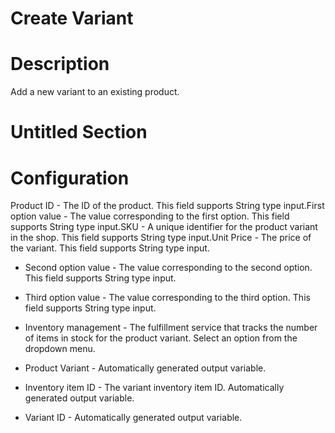 ﻿# Create Variant

# Description

Add a new variant to an existing product.

# Untitled Section

# Configuration

Product ID - The ID of the product. This field supports String
            type input.First option value - The value corresponding to the first option. This field
            supports String type input.SKU - A unique identifier for the product variant in the shop. This field
            supports String type input.Unit Price - The price of the variant. This field supports
              String type input.







* Second option value - The value corresponding to the second option. This field supports String type input.
* Third option value - The value corresponding to the third option. This field supports String type input.
* Inventory management - The fulfillment service that tracks the number of items in stock for the product variant. Select an option from the dropdown menu.



* Product Variant - Automatically generated output variable.
* Inventory item ID - The variant inventory item ID. Automatically generated output variable.
* Variant ID - Automatically generated output variable.
